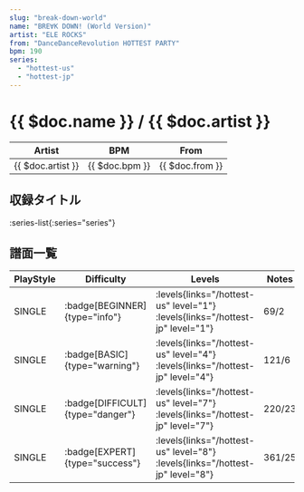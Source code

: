 ```yaml
---
slug: "break-down-world"
name: "BRE∀K DOWN! (World Version)"
artist: "ELE ROCKS"
from: "DanceDanceRevolution HOTTEST PARTY"
bpm: 190
series:
  - "hottest-us"
  - "hottest-jp"
---
```


# {{ $doc.name }} / {{ $doc.artist }}

|Artist|BPM|From|
|------|---|----|
|{{ $doc.artist }}|{{ $doc.bpm }}|{{ $doc.from }}|

## 収録タイトル

:series-list{:series="series"}

## 譜面一覧

|PlayStyle|Difficulty|Levels|Notes|Movie|
|---------|----------|------|-----|-----|
|SINGLE| :badge[BEGINNER]{type="info"}| :levels{links="/hottest-us" level="1"} :levels{links="/hottest-jp" level="1"}|69/2||
|SINGLE| :badge[BASIC]{type="warning"}| :levels{links="/hottest-us" level="4"} :levels{links="/hottest-jp" level="4"}|121/6||
|SINGLE| :badge[DIFFICULT]{type="danger"}| :levels{links="/hottest-us" level="7"} :levels{links="/hottest-jp" level="7"}|220/23||
|SINGLE| :badge[EXPERT]{type="success"}| :levels{links="/hottest-us" level="8"} :levels{links="/hottest-jp" level="8"}|361/25||
